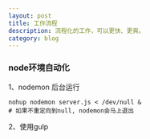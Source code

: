 ```yaml
---
layout: post
title: 工作流程
description: 流程化的工作，可以更快、更爽。
category: blog
---
```


### node环境自动化

1、nodemon 后台运行

    nohup nodemon server.js < /dev/null &
    # 如果不重定向到null, nodemon会马上退出
    
2、使用gulp